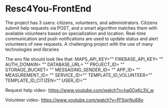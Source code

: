 # Resc4You-FrontEnd
The project has 3 users: citizens, volunteers, and administrators.
 Citizens submit help requests via POST, and a smart algorithm matches them with available volunteers based on specialization and location.
 Real-time communication and push notifications are used to update status and alert volunteers of new requests.
 A challenging project with the use of many technologies and libraries

The env file should look like that:
MAPS_API_KEY=""
FIREBASE_API_KEY= ""
AUTH_DOMAIN= ""
DATABASE_URL= ""
PROJECT_ID= ""
STORAGE_BUCKET= ""
MESSAGING_SENDER_ID= ""
APP_ID= ""
MEASUREMENT_ID= ""
SERVICE_ID=""
TEMPLATE_ID_VOLUNTEER=""
TEMPLATE_ID_CITIZEN=""
USER_ID=""


Request help video- https://www.youtube.com/watch?v=ha0OxKc3V_w

Volunteer video- https://www.youtube.com/watch?v=fP3iqrNu68o
